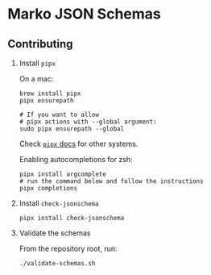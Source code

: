 # Marko JSON Schemas

## Contributing

1. Install `pipx`

    On a mac:

    ```shell
    brew install pipx
    pipx ensurepath

    # If you want to allow
    # pipx actions with --global argument:
    sudo pipx ensurepath --global
    ```

    Check [`pipx` docs](https://github.com/pypa/pipx?tab=readme-ov-file) for other systems.

    Enabling autocompletions for zsh:

    ```shell
    pipx install argcomplete
    # run the command below and follow the instructions
    pipx completions
    ```

2. Install `check-jsonschema`

    ```shell
    pipx install check-jsonschema
    ```

3. Validate the schemas

    From the repository root, run:

    ```shell
    ./validate-schemas.sh
    ```
